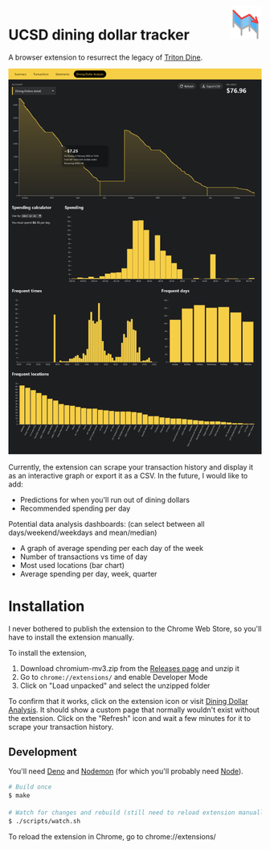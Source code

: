<img src="./images/icon.svg" width="64" align="right" />

# UCSD dining dollar tracker

A browser extension to resurrect the legacy of [Triton Dine][triton-dine].

[triton-dine]: https://tritondine.jacksheridan.com/
[giraffe-catchers]: https://stuartcollection.ucsd.edu/artist/irwin.html

![Screenshot of the extension's Dining Dollar analysis page][graph]

[graph]: ./docs/images/analysis-page.png

Currently, the extension can scrape your transaction history and display it as an interactive graph or export it as a CSV. In the future, I would like to add:

- Predictions for when you'll run out of dining dollars
- Recommended spending per day

Potential data analysis dashboards: (can select between all days/weekend/weekdays and mean/median)

- A graph of average spending per each day of the week
- Number of transactions vs time of day
- Most used locations (bar chart)
- Average spending per day, week, quarter

# Installation

I never bothered to publish the extension to the Chrome Web Store, so you'll have to install the extension manually.

To install the extension,

1. Download chromium-mv3.zip from the [Releases page](https://github.com/SheepTester/two-crying-green-v-forms/releases) and unzip it
2. Go to `chrome://extensions/` and enable Developer Mode
3. Click on "Load unpacked" and select the unzipped folder

To confirm that it works, click on the extension icon or visit [Dining Dollar Analysis](https://eacct-ucsd-sp.transactcampus.com/eAccounts/DiningDollarAnalysis.aspx). It should show a custom page that normally wouldn't exist without the extension. Click on the "Refresh" icon and wait a few minutes for it to scrape your transaction history.

## Development

You'll need [Deno][deno] and [Nodemon][nodemon] (for which you'll probably need [Node][node]).

[deno]: https://deno.land/manual/getting_started/installation
[nodemon]: https://www.npmjs.com/package/nodemon#Installation
[node]: https://nodejs.org/en/

```sh
# Build once
$ make

# Watch for changes and rebuild (still need to reload extension manually)
$ ./scripts/watch.sh
```

To reload the extension in Chrome, go to chrome://extensions/
